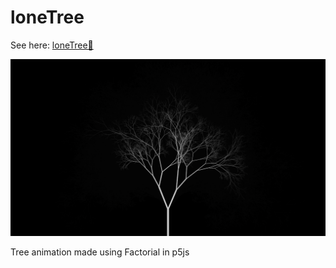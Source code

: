 # loneTree

See here: [loneTree🌳](https://theflameguy.github.io/loneTree/)

![preview](https://github.com/theflameguy/loneTree/blob/main/tree%20preview.png)

Tree animation made using Factorial in p5js
